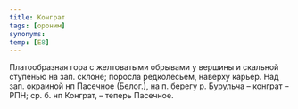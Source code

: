 ```yaml
---
title: Конграт
tags: [ороним]
synonyms:
temp: [Е8]
---
```


Платообразная гора с желтоватыми обрывами у вершины и скальной ступенью на зап.
склоне; поросла редколесьем, наверху карьер. Над зап. окраиной нп Пасечное
(Белог.), на п. берегу р. Бурульча – конграт – РПН; ср. б. нп Конграт, – теперь
Пасечное.
